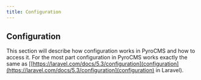 ```yaml
---
title: Configuration  
---
```


## Configuration

This section will describe how configuration works in PyroCMS and how to access it. For the most part configuration in PyroCMS works exactly the same as [[https://laravel.com/docs/5.3/configuration](configuration](https://laravel.com/docs/5.3/configuration](configuration) in Laravel).
